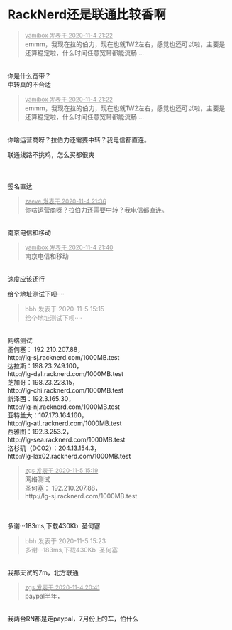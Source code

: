 # RackNerd还是联通比较香啊


<div class="quote"><blockquote><font size="2"><a href="https://www.hostloc.com/forum.php?mod=redirect&amp;goto=findpost&amp;pid=9403638&amp;ptid=762489" target="_blank"><font color="#999999">yamibox 发表于 2020-11-4 21:22</font></a></font><br />
emmm，我现在拉的伯力，现在也就1W2左右，感觉也还可以啦，主要是还算稳定啦，什么时间任意宽带都能流畅 ...</blockquote></div><br />
你是什么宽带？<br />
中转真的不合适

<div class="quote"><blockquote><font size="2"><a href="https://www.hostloc.com/forum.php?mod=redirect&amp;goto=findpost&amp;pid=9403638&amp;ptid=762489" target="_blank"><font color="#999999">yamibox 发表于 2020-11-4 21:22</font></a></font><br />
emmm，我现在拉的伯力，现在也就1W2左右，感觉也还可以啦，主要是还算稳定啦，什么时间任意宽带都能流畅 ...</blockquote></div><br />
你啥运营商呀？拉伯力还需要中转？我电信都直连。<img id="aimg_nvaEt" onclick="zoom(this, this.src, 0, 0, 0)" class="zoom" src="https://cdn.jsdelivr.net/gh/hishis/forum-master/public/images/patch.gif" onmouseover="img_onmouseoverfunc(this)" onload="thumbImg(this)" border="0" alt="" />

联通线路不挑鸡，怎么买都很爽<br />
<br />
<br />
<br />
签名直达

<div class="quote"><blockquote><font size="2"><a href="https://www.hostloc.com/forum.php?mod=redirect&amp;goto=findpost&amp;pid=9403700&amp;ptid=762489" target="_blank"><font color="#999999">zaeve 发表于 2020-11-4 21:36</font></a></font><br />
你啥运营商呀？拉伯力还需要中转？我电信都直连。</blockquote></div><br />
南京电信和移动

<div class="quote"><blockquote><font size="2"><a href="https://www.hostloc.com/forum.php?mod=redirect&amp;goto=findpost&amp;pid=9403723&amp;ptid=762489" target="_blank"><font color="#999999">yamibox 发表于 2020-11-4 21:40</font></a></font><br />
南京电信和移动</blockquote></div><br />
速度应该还行

给个地址测试下呗····<br />


<div class="quote"><blockquote><font color="#999999">bbh 发表于 2020-11-5 15:15</font><br />
<font color="#999999">给个地址测试下呗····</font></blockquote></div><br />
网络测试<br />
圣何塞： 192.210.207.88，<br />
http://lg-sj.racknerd.com/1000MB.test<br />
达拉斯：198.23.249.100，<br />
http://lg-dal.racknerd.com/1000MB.test<br />
芝加哥：198.23.228.15，<br />
http://lg-chi.racknerd.com/1000MB.test<br />
新泽西：192.3.165.30，<br />
http://lg-nj.racknerd.com/1000MB.test<br />
亚特兰大：107.173.164.160，<br />
http://lg-atl.racknerd.com/1000MB.test<br />
西雅图：192.3.253.2，<br />
http://lg-sea.racknerd.com/1000MB.test<br />
洛杉矶（DC02）：204.13.154.3，<br />
http://lg-lax02.racknerd.com/1000MB.test

<div class="quote"><blockquote><font size="2"><a href="https://www.hostloc.com/forum.php?mod=redirect&amp;goto=findpost&amp;pid=9406843&amp;ptid=762489" target="_blank"><font color="#999999">zgs 发表于 2020-11-5 15:19</font></a></font><br />
网络测试<br />
圣何塞： 192.210.207.88，<br />
http://lg-sj.racknerd.com/1000MB.test</blockquote></div><br />
<br />
多谢···183ms,下载430Kb&nbsp;&nbsp;圣何塞

<div class="quote"><blockquote><font color="#999999">bbh 发表于 2020-11-5 15:23</font><br />
<font color="#999999">多谢···183ms,下载430Kb&nbsp;&nbsp;圣何塞</font></blockquote></div><br />
我那天试的7m，北方联通

<div class="quote"><blockquote><font size="2"><a href="https://www.hostloc.com/forum.php?mod=redirect&amp;goto=findpost&amp;pid=9403459&amp;ptid=762489" target="_blank"><font color="#999999">zgs 发表于 2020-11-4 20:41</font></a></font><br />
paypal半年，</blockquote></div><br />
我两台RN都是走paypal，7月份上的车，怕什么<img src="static/image/smiley/default/lol.gif" smilieid="12" border="0" alt="" /><img src="static/image/smiley/default/lol.gif" smilieid="12" border="0" alt="" />
